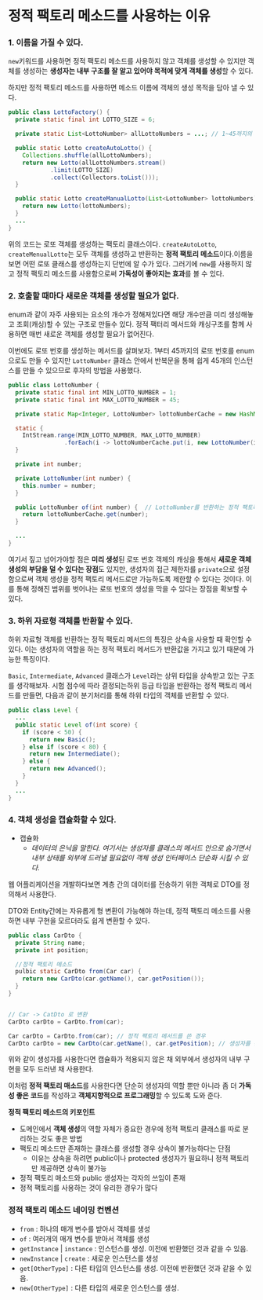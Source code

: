 # 정적 팩토리 메소드를 사용하는 이유



### 1. 이름을 가질 수 있다.

`new`키워드를 사용하면 정적 팩토리 메소드를 사용하지 않고 객체를 생성할 수 있지만 객체를 생성하는 **생성자는 내부 구조를 잘 알고 있어야 목적에 맞게 객체를 생성**할 수 있다.

 하지만 정적 팩토리 메소드를 사용하면 메소드 이름에 객체의 생성 목적을 담아 낼 수 있다.

```java
public class LottoFactory() {
  private static final int LOTTO_SIZE = 6;

  private static List<LottoNumber> allLottoNumbers = ...; // 1~45까지의 로또 넘버

  public static Lotto createAutoLotto() {
    Collections.shuffle(allLottoNumbers);
    return new Lotto(allLottoNumbers.stream()
            .limit(LOTTO_SIZE)
            .collect(Collectors.toList()));
  }

  public static Lotto createManualLotto(List<LottoNumber> lottoNumbers) {
    return new Lotto(lottoNumbers);
  }
  ...
}
```

위의 코드는 로또 객체를 생성하는 팩토리 클래스이다. `createAutoLotto`, `createMenualLotto`는 모두 객체를 생성하고 반환하는 **정적 팩토리 메소드**이다.이름을 보면 어떤 로또 클래스를 생성하는지 단번에 알 수가 있다. 그러기에 `new`를 사용하지 않고 정적 팩토리 메소드를 사용함으로써 **가독성이 좋아지는 효과**를 볼 수 있다.



### 2. 호출할 때마다 새로운 객체를 생성할 필요가 없다.

enum과 같이 자주 사용되는 요소의 개수가 정해져있다면 해당 개수만큼 미리 생성해놓고 조회(캐싱)할 수 있는 구조로 만들수 있다. 정적 팩터리 메서드와 캐싱구조를 함께 사용하면 매번 새로운 객체를 생성할 필요가 없어진다.

이번에도 로또 번호를 생성하는 메서드를 살펴보자. 1부터 45까지의 로또 번호를 enum으로도 만들 수 있지만 `LottoNumber` 클래스 안에서 반복문을 통해 쉽게 45개의 인스턴스를 만들 수 있으므로 후자의 방법을 사용했다.

```java
public class LottoNumber {
  private static final int MIN_LOTTO_NUMBER = 1;
  private static final int MAX_LOTTO_NUMBER = 45;

  private static Map<Integer, LottoNumber> lottoNumberCache = new HashMap<>();

  static {
    IntStream.range(MIN_LOTTO_NUMBER, MAX_LOTTO_NUMBER)
                .forEach(i -> lottoNumberCache.put(i, new LottoNumber(i)));
  }

  private int number;

  private LottoNumber(int number) {
    this.number = number;
  }

  public LottoNumber of(int number) {  // LottoNumber를 반환하는 정적 팩토리 메서드
    return lottoNumberCache.get(number);
  }

  ...
}
```

여기서 짚고 넘어가야할 점은 **미리 생성**된 로또 번호 객체의 캐싱을 통해서 **새로운 객체 생성의 부담을 덜 수 있다는 장점**도 있지만, 생성자의 접근 제한자를 `private`으로 설정함으로써 객체 생성을 정적 팩토리 메서드로만 가능하도록 제한할 수 있다는 것이다. 이를 통해 정해진 범위를 벗어나는 로또 번호의 생성을 막을 수 있다는 장점을 확보할 수 있다.



### 3. 하위 자료형 객체를 반환할 수 있다.

하위 자료형 객체를 반환하는 정적 팩토리 메서드의 특징은 상속을 사용할 때 확인할 수 있다. 이는 생성자의 역할을 하는 정적 팩토리 메서드가 반환값을 가지고 있기 때문에 가능한 특징이다.

`Basic`, `Intermediate`, `Advanced` 클래스가 `Level`라는 상위 타입을 상속받고 있는 구조를 생각해보자. 시험 점수에 따라 결정되는하위 등급 타입을 반환하는 정적 팩토리 메서드를 만들면, 다음과 같이 분기처리를 통해 하위 타입의 객체를 반환할 수 있다.

```java
public class Level {
  ...
  public static Level of(int score) {
    if (score < 50) {
      return new Basic();
    } else if (score < 80) {
      return new Intermediate();
    } else {
      return new Advanced();
    }
  }
  ...
}
```



### 4. 객체 생성을 캡슐화할 수 있다.

- 캡슐화
  - *데이터의 은닉을 말한다. 여기서는 생성자를 클래스의 메서드 안으로 숨기면서 내부 상태를 외부에 드러낼 필요없이 객체 생성 인터페이스 단순화 시킬 수 있다.*

웹 어플리케이션을 개발하다보면 계층 간의 데이터를 전송하기 위한 객체로 DTO를 정의해서 사용한다.

DTO와 Entity간에는 자유롭게 형 변환이 가능해야 하는데, 정적 팩토리 메소드를 사용하면 내부 구현을 모르더라도 쉽게 변환할 수 있다.

```java
public class CarDto {
  private String name;
  private int position;

  //정적 팩토리 메소드
  pulbic static CarDto from(Car car) {
    return new CarDto(car.getName(), car.getPosition());
  }
}


// Car -> CatDto 로 변환
CarDto carDto = CarDto.from(car);
```

```java
Car carDto = CarDto.from(car); // 정적 팩토리 메서드를 쓴 경우
CarDto carDto = new CarDto(car.getName(), car.getPosition); // 생성자를 쓴 경우
```

위와 같이 생성자를 사용한다면 캡슐화가 적용되지 않은 채 외부에서 생성자의 내부 구현을 모두 드러낸 채 사용한다.

이처럼 **정적 팩토리 매소드**를 사용한다면 단순히 생성자의 역할 뿐만 아니라 좀 더 **가독성 좋은 코드**를 작성하고 **객체지향적으로 프로그래밍**할 수 있도록 도와 준다.



**정적 팩토리 메소드의 키포인트**

- 도메인에서 **객체 생성**의 역할 자체가 중요한 경우에 정적 팩토리 클래스를 따로 분리하는 것도 좋은 방법
- 팩토리 메소드만 존재하는 클래스를 생성할 경우 상속이 불가능하다는 단점
  - 이유는 상속을 하려면 public이나 protected 생성자가 필요하니 정적 팩토리만 제공하면 상속이 불가능
- 정적 팩토리 매소드와 public 생성자는 각자의 쓰임이 존재
- 정적 팩토리를 사용하는 것이 유리한 경우가 많다



### 정적 팩토리 메소드 네이밍 컨벤션

- `from` : 하나의 매개 변수를 받아서 객체를 생성
- `of` : 여러개의 매개 변수를 받아서 객체를 생성
- `getInstance` | `instance` : 인스턴스를 생성. 이전에 반환했던 것과 같을 수 있음.
- `newInstance` | `create` : 새로운 인스턴스를 생성
- `get[OtherType]` : 다른 타입의 인스턴스를 생성. 이전에 반환했던 것과 같을 수 있음.
- `new[OtherType]` : 다른 타입의 새로운 인스턴스를 생성.